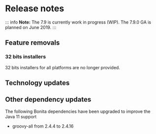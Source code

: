 # Release notes

::: info
**Note:** The 7.9 is currently work in progress (WIP). The 7.9.0 GA is planned on June 2019.
:::

## Feature removals

<a id="32bits-installers"/>

### 32 bits installers
32 bits installers for all platforms are no longer provided.


## Technology updates

<a id="other-dependencies"/>

## Other dependency updates

<a id="java-11-lib-update"/>

The following Bonita dependencies have been upgraded to improve the Java 11 support
* groovy-all from 2.4.4 to 2.4.16
